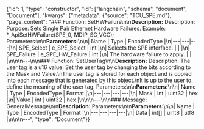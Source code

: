 {"lc": 1, "type": "constructor", "id": ["langchain", "schema", "document", "Document"], "kwargs": {"metadata": {"source": "TCU_SPE.md"}, "page_content": "### Function: SetHWFailure\n\n**Description:** Description: Purpose: Sets Single Pair Ethernet Hardware Failures. Example: *_ApiSetHWFailure(SPE_0, MDIP_SC_VCC); Parameters:\n\n**Parameters:**\n\n| Name | Type | EncodedType |\n|---|---|---|\n| SPE_Select | e_SPE_Select | int |\n| Selects the SPE interface. |  |  |\n| SPE_Failure | e_SPE_HW_Failure | int |\n| The hardware failure to apply. |  |  |\n\n\n---\n\n### Function: SetUserTag\n\n**Description:** Description: The user tag is a u16 value. Set the user tag by changing the bits according to the Mask and Value.\nThe user tag is stored for each object and is copied into each message that is generated by this object.\nIt is up to the user to define the meaning of the user tag. Parameters:\n\n**Parameters:**\n\n| Name | Type | EncodedType | Format |\n|---|---|---|---|\n| Mask | int | uint32 | hex |\n| Value | int | uint32 | hex |\n\n\n---\n\n### Message: GeneralMessage\n\n**Description:** Parameters:\n\n**Parameters:**\n\n| Name | Type | EncodedType | Format |\n|---|---|---|---|\n| Data | int[] | uint8 | utf8 |\n\n\n---", "type": "Document"}}